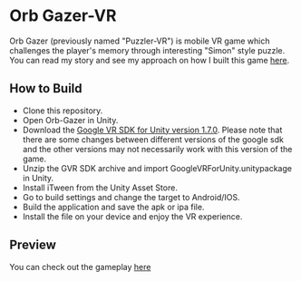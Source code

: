# Orb Gazer-VR
Orb Gazer (previously named "Puzzler-VR") is mobile VR game which challenges the player's memory through interesting "Simon" style puzzle. You can read my story and see my approach on how I built this game [here](https://medium.com/@srinivassai/puzzler-vr-c4481b12bd02).

## How to Build

* Clone this repository.
* Open Orb-Gazer in Unity.
* Download the [Google VR SDK for Unity version 1.7.0](https://github.com/googlevr/gvr-unity-sdk/releases). Please note that there are some changes between different versions of the google sdk and the other versions may not necessarily work with this version of the game.
* Unzip the GVR SDK archive and import GoogleVRForUnity.unitypackage in Unity.
* Install iTween from the Unity Asset Store.
* Go to build settings and change the target to Android/IOS.
* Build the application and save the apk or ipa file.
* Install the file on your device and enjoy the VR experience.

## Preview

You can check out the gameplay [here](https://www.youtube.com/watch?v=Fa8gR4qqHNo)


